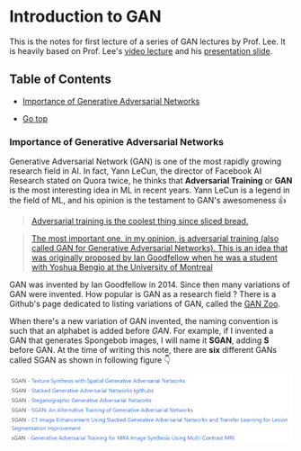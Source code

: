 # Introduction to GAN
This is the notes for first lecture of a series of GAN lectures by Prof. Lee. It is heavily based on Prof. Lee's [video lecture](https://www.youtube.com/watch?v=DQNNMiAP5lw) and his [presentation slide](http://speech.ee.ntu.edu.tw/~tlkagk/courses/MLDS_2018/Lecture/GAN%20(v2).pdf).


## Table of Contents

* [Importance of Generative Adversarial Networks](###importance-of-Generative-Adversarial-Networks)

* [Go top](##table-of-contents)


### Importance of Generative Adversarial Networks

Generative Adversarial Network (GAN) is one of the most rapidly growing research field in AI. In fact, Yann LeCun, the director of Facebook AI Research stated on Quora twice, he thinks that **Adversarial Training** or **GAN** is the most interesting idea in ML in recent years. Yann LeCun is a legend in the field of ML, and his opinion is the testament to GAN's awesomeness 👍 

>[Adversarial training is the coolest thing since sliced bread.](https://www.quora.com/What-are-some-recent-and-potentially-upcoming-breakthroughs-in-unsupervised-learning)

>[The most important one, in my opinion, is adversarial training (also called GAN for Generative Adversarial Networks). This is an idea that was originally proposed by Ian Goodfellow when he was a student with Yoshua Bengio at the University of Montreal](https://www.quora.com/What-are-some-recent-and-potentially-upcoming-breakthroughs-in-deep-learning)


GAN was invented by Ian Goodfellow in 2014. Since then many variations of GAN were invented. How popular is GAN as a research field ? There is a Github's page dedicated to listing variations of GAN, called the [GAN Zoo](https://github.com/hindupuravinash/the-gan-zoo). 

When there's a new variation of GAN invented, the naming convention is such that an alphabet is added before *GAN*. For example, if I invented a GAN that generates Spongebob images, I will name it **SGAN**, adding **S** before GAN. At the time of writing this note, there are **six** different GANs called SGAN as shown in following figure 👇 

![Figure 1](Lecture%201%20Notes/images/gan_names_sgan.png)